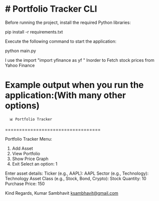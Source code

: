 # #  Portfolio Tracker CLI

Before running the project, install the required Python libraries:

pip install -r requirements.txt

Execute the following command to start the application:

python main.py

I use the import  "import yfinance as yf "    Inorder to Fetch stock prices from Yahoo Finance

Example output when you run the application:(With many other options)
==================================
      📊 Portfolio Tracker
==================================

Portfolio Tracker Menu:
1. Add Asset
2. View Portfolio
3. Show Price Graph
4. Exit
Select an option: 1

Enter asset details:
Ticker (e.g., AAPL): AAPL
Sector (e.g., Technology): Technology
Asset Class (e.g., Stock, Bond, Crypto): Stock
Quantity: 10
Purchase Price: 150

Kind Regards,
Kumar Sambhavit
ksambhavit@gmail.com
